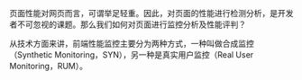 页面性能对网页而言，可谓举足轻重。因此，对页面的性能进行检测分析，是开发者不可忽视的课题。那么我们如何对页面进行监控分析及性能评判？

从技术方面来讲，前端性能监控主要分为两种方式，一种叫做合成监控（Synthetic Monitoring，SYN），另一种是真实用户监控（Real User Monitoring，RUM）。